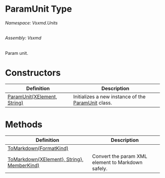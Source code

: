 <a name='T-Vsxmd-Units-ParamUnit'></a>
# ParamUnit Type

###### Namespace:  Vsxmd.Units

###### Assembly:  Vsxmd

Param unit.

# Constructors

| Definition | Description |
|-|-|
| [ParamUnit(XElement, String)](Constructors/Constructors.md) | Initializes a new instance of the [ParamUnit](#) class. |

# Methods

| Definition | Description |
|-|-|
| [ToMarkdown(FormatKind)](Methods/ToMarkdown.md) |  |
| [ToMarkdown(XElement}, String}, MemberKind)](Methods/ToMarkdown.md) | Convert the param XML element to Markdown safely. |
